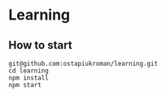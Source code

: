 # Learning

## How to start

```
git@github.com:ostapiukroman/learning.git
cd learning
npm install
npm start
```
